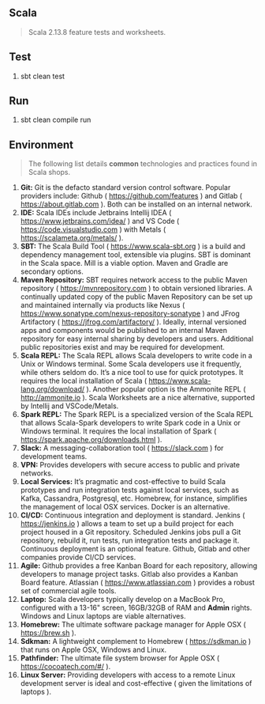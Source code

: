 Scala
-----
>Scala 2.13.8 feature tests and worksheets.

Test
----
1. sbt clean test

Run
---
1. sbt clean compile run

Environment
-----------
>The following list details **common** technologies and practices found in Scala shops.

1. **Git:** Git is the defacto standard version control software. Popular providers include: Github ( https://github.com/features ) and Gitlab ( https://about.gitlab.com ). Both can be installed on an internal network.
2. **IDE:** Scala IDEs include Jetbrains Intellij IDEA ( https://www.jetbrains.com/idea/ ) and VS Code ( https://code.visualstudio.com ) with Metals ( https://scalameta.org/metals/ ).
3. **SBT:** The Scala Build Tool ( https://www.scala-sbt.org ) is a build and dependency management tool, extensible via plugins. SBT is dominant in the Scala space. Mill is a viable option. Maven and Gradle are secondary options.
4. **Maven Repository:** SBT requires network access to the public Maven repository ( https://mvnrepository.com ) to obtain versioned libraries. A continually updated copy of the public Maven Repository can be set up and maintained internally via products like Nexus ( https://www.sonatype.com/nexus-repository-sonatype ) and JFrog Artifactory ( https://jfrog.com/artifactory/ ). Ideally, internal versioned apps and components would be published to an internal Maven repository for easy internal sharing by developers and users. Additional public repositories exist and may be required for development.
5. **Scala REPL:** The Scala REPL allows Scala developers to write code in a Unix or Windows terminal. Some Scala developers use it frequently, while others seldom do. It’s a nice tool to use for quick prototypes. It requires the local installation of Scala ( https://www.scala-lang.org/download/ ). Another popular option is the Ammonite REPL ( http://ammonite.io ). Scala Worksheets are a nice alternative, supported by Intellij and VSCode/Metals.
6. **Spark REPL:** The Spark REPL is a specialized version of the Scala REPL that allows Scala-Spark developers to write Spark code in a Unix or Windows terminal. It requires the local installation of Spark ( https://spark.apache.org/downloads.html ).
7. **Slack:** A messaging-collaboration tool ( https://slack.com ) for development teams.
8. **VPN:** Provides developers with secure access to public and private networks.
9. **Local Services:** It’s pragmatic and cost-effective to build Scala prototypes and run integration tests against local services, such as Kafka, Cassandra, Postgresql, etc. Homebrew, for instance, simplifies the management of local OSX services. Docker is an alternative.
10. **CI/CD:** Continuous integration and deployment is standard. Jenkins ( https://jenkins.io ) allows a team to set up a build project for each project housed in a Git repository. Scheduled Jenkins jobs pull a Git repository, rebuild it, run tests, run integration tests and package it. Continuous deployment is an optional feature. Github, Gitlab and other companies provide CI/CD services.
11. **Agile:** Github provides a free Kanban Board for each repository, allowing developers to manage project tasks. Gitlab also provides a Kanban Board feature. Atlassian ( https://www.atlassian.com ) provides a robust set of commercial agile tools.
12. **Laptop:** Scala developers typically develop on a MacBook Pro, configured with a 13-16" screen, 16GB/32GB of RAM and **Admin** rights. Windows and Linux laptops are viable alternatives.
13. **Homebrew:** The ultimate software package manager for Apple OSX ( https://brew.sh ).
14. **Sdkman:** A lightweight complement to Homebrew ( https://sdkman.io ) that runs on Apple OSX, Windows and Linux.
15. **Pathfinder:** The ultimate file system browser for Apple OSX ( https://cocoatech.com/#/ ).
16. **Linux Server:** Providing developers with access to a remote Linux development server is ideal and cost-effective ( given the limitations of laptops ).

